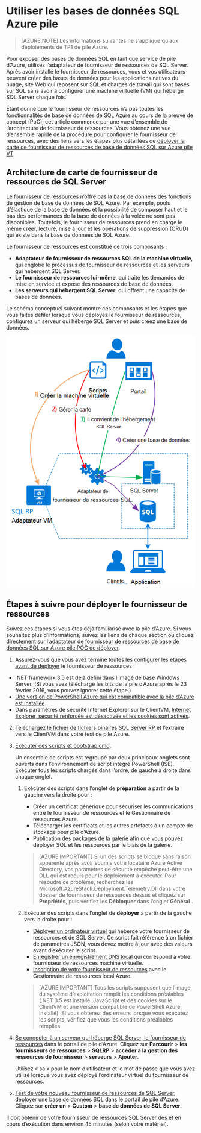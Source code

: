 <properties
    pageTitle="À l’aide de bases de données SQL sur la pile d’Azure | Microsoft Azure"
    description="Découvrez comment vous pouvez déployer des bases de données SQL en tant que service sur la pile d’Azure et les étapes à suivre pour déployer la carte de fournisseur de ressources de SQL Server."
    services="azure-stack"
    documentationCenter=""
    authors="Dumagar"
    manager="byronr"
    editor=""/>

<tags
    ms.service="multiple"
    ms.workload="na"
    ms.tgt_pltfrm="na"
    ms.devlang="na"
    ms.topic="article"
    ms.date="09/26/2016"
    ms.author="dumagar"/>

# <a name="use-sql-databases-on-azure-stack"></a>Utiliser les bases de données SQL Azure pile

> [AZURE.NOTE] Les informations suivantes ne s’applique qu’aux déploiements de TP1 de pile Azure.

Pour exposer des bases de données SQL en tant que service de pile d’Azure, utilisez l’adaptateur de fournisseur de ressources de SQL Server. Après avoir installé le fournisseur de ressources, vous et vos utilisateurs peuvent créer des bases de données pour les applications natives du nuage, site Web qui reposent sur SQL et charges de travail qui sont basés sur SQL sans avoir à configurer une machine virtuelle (VM) qui héberge SQL Server chaque fois.

Étant donné que le fournisseur de ressources n’a pas toutes les fonctionnalités de base de données de SQL Azure au cours de la preuve de concept (PoC), cet article commence par une vue d’ensemble de l’architecture de fournisseur de ressources. Vous obtenez une vue d’ensemble rapide de la procédure pour configurer le fournisseur de ressources, avec des liens vers les étapes plus détaillées de [déployer la carte de fournisseur de ressources de base de données SQL sur Azure pile VT](azure-stack-sql-rp-deploy-long.md).

## <a name="sql-server-resource-provider-adapter-architecture"></a>Architecture de carte de fournisseur de ressources de SQL Server
Le fournisseur de ressources n’offre pas la base de données des fonctions de gestion de base de données de SQL Azure. Par exemple, pools d’élastique de la base de données et la possibilité de composer haut et le bas des performances de la base de données à la volée ne sont pas disponibles. Toutefois, le fournisseur de ressources prend en charge le même créer, lecture, mise à jour et les opérations de suppression (CRUD) qui existe dans la base de données de SQL Azure.

Le fournisseur de ressources est constitué de trois composants :

- **Adaptateur de fournisseur de ressources SQL de la machine virtuelle**, qui englobe le processus de fournisseur de ressources et les serveurs qui hébergent SQL Server.
- **Le fournisseur de ressources lui-même**, qui traite les demandes de mise en service et expose des ressources de base de données.
- **Les serveurs qui hébergent SQL Server**, qui offrent une capacité de bases de données.

Le schéma conceptuel suivant montre ces composants et les étapes que vous faites défiler lorsque vous déployez le fournisseur de ressources, configurez un serveur qui héberge SQL Server et puis créez une base de données.

![Pile SQL ressource fournisseur carte simple architecture de Windows Azure](./media/azure-stack-sql-rp-deploy-short/sqlrparch.png)

## <a name="quick-steps-to-deploy-the-resource-provider"></a>Étapes à suivre pour déployer le fournisseur de ressources
Suivez ces étapes si vous êtes déjà familiarisé avec la pile d’Azure. Si vous souhaitez plus d’informations, suivez les liens de chaque section ou cliquez directement sur [l’adaptateur de fournisseur de ressources de base de données SQL sur Azure pile POC de déployer](azure-stack-sql-rp-deploy-long.md).

1.  Assurez-vous que vous avez terminé toutes les [configurer les étapes avant de déployer](azure-stack-sql-rp-deploy-long.md#set-up-steps-before-you-deploy) le fournisseur de ressources :

  - .NET framework 3.5 est déjà défini dans l’image de base Windows Server. (Si vous avez téléchargé les bits de la pile d’Azure après le 23 février 2016, vous pouvez ignorer cette étape.)
  - [Une version de PowerShell Azure qui est compatible avec la pile d’Azure est installée](http://aka.ms/azStackPsh).
  - Dans paramètres de sécurité Internet Explorer sur le ClientVM, [Internet Explorer, sécurité renforcée est désactivée et les cookies sont activés](azure-stack-sql-rp-deploy-long.md#Turn-off-IE-enhanced-security-and-enable-cookies).

2. [Téléchargez le fichier de fichiers binaires SQL Server RP](http://aka.ms/massqlrprfrsh) et l’extraire vers le ClientVM dans votre test de pile Azure.

3. [Exécuter des scripts et bootstrap.cmd](azure-stack-sql-rp-deploy-long.md#Bootstrap-the-resource-provider-deployment-PowerShell-and-Prepare-for-deployment).

    Un ensemble de scripts est regroupé par deux principaux onglets sont ouverts dans l’environnement de script intégré PowerShell (ISE). Exécuter tous les scripts chargés dans l’ordre, de gauche à droite dans chaque onglet.

    1. Exécuter des scripts dans l’onglet de **préparation** à partir de la gauche vers la droite pour :

        - Créer un certificat générique pour sécuriser les communications entre le fournisseur de ressources et le Gestionnaire de ressources Azure.
        - Télécharger les certificats et les autres artefacts à un compte de stockage pour pile d’Azure.
        - Publication des packages de la galerie afin que vous pouvez déployer SQL et les ressources par le biais de la galerie.

        > [AZURE.IMPORTANT] Si un des scripts se bloque sans raison apparente après avoir soumis votre locataire Azure Active Directory, vos paramètres de sécurité empêche peut-être une DLL qui est requis pour le déploiement à exécuter. Pour résoudre ce problème, recherchez les Microsoft.AzureStack.Deployment.Telemetry.Dll dans votre dossier de fournisseur de ressources dessus et cliquez sur **Propriétés**, puis vérifiez les **Débloquer** dans l’onglet **Général** .

    1. Exécuter des scripts dans l’onglet de **déployer** à partir de la gauche vers la droite pour :

        - [Déployer un ordinateur virtuel](azure-stack-sql-rp-deploy-long.md#Deploy-the-SQL-Server-Resource-Provider-VM) qui héberge votre fournisseur de ressources et de SQL Server. Ce script fait référence à un fichier de paramètres JSON, vous devez mettre à jour avec des valeurs avant d’exécuter le script.
        - [Enregistrer un enregistrement DNS local](azure-stack-sql-rp-deploy-long.md#Update-the-local-DNS) qui correspond à votre fournisseur de ressources machine virtuelle.
        - [Inscription de votre fournisseur de ressources](azure-stack-sql-rp-deploy-long.md#Register-the-SQL-RP-Resource-Provider) avec le Gestionnaire de ressources local Azure.

        > [AZURE.IMPORTANT] Tous les scripts supposent que l’image du système d’exploitation remplit les conditions préalables (.NET 3.5 est installé, JavaScript et des cookies sur le ClientVM et une version compatible de PowerShell Azure installé). Si vous obtenez des erreurs lorsque vous exécutez les scripts, vérifiez que vous les conditions préalables remplies.

6. [Se connecter à un serveur qui héberge SQL Server, le fournisseur de ressources](#Provide-capacity-to-your-SQL-Resource-Provider-by-connecting-it-to-a-hosting-SQL-server) dans le portail de pile d’Azure. Cliquez sur **Parcourir** &gt; **les fournisseurs de ressources** &gt; **SQLRP** &gt; **accéder à la gestion des ressources de fournisseur** &gt; **serveurs** &gt; **Ajouter**.

    Utilisez « sa » pour le nom d’utilisateur et le mot de passe que vous avez utilisé lorsque vous avez déployé l’ordinateur virtuel du fournisseur de ressources.

7. [Test de votre nouveau fournisseur de ressources de SQL Server](/azure-stack-sql-rp-deploy-long.md#create-your-first-sql-database-to-test-your-deployment), déployer une base de données SQL dans le portail de pile d’Azure. Cliquez sur **créer un** &gt; **Custom** &gt; **base de données de SQL Server**.

Il doit obtenir de votre fournisseur de ressources SQL Server des et en cours d’exécution dans environ 45 minutes (selon votre matériel).
